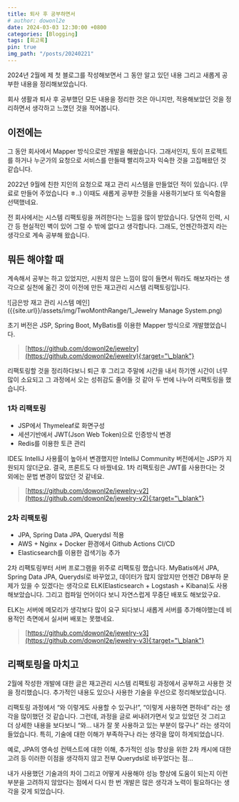 ```yaml
---
title: 퇴사 후 공부하면서
# author: dowonl2e
date: 2024-03-03 12:30:00 +0800
categories: [Blogging]
tags: [회고록]
pin: true
img_path: "/posts/20240221"
---
```


2024년 2월에 제 첫 블로그를 작성해보면서 그 동안 알고 있던 내용 그리고 새롭게 공부한 내용을 정리해보았습니다.

회사 생활과 퇴사 후 공부했던 모든 내용을 정리한 것은 아니지만, 적용해보았던 것을 정리하면서 생각하고 느꼈던 것을 적어봅니다.

## **이전에는**

그 동안 회사에서 Mapper 방식으로만 개발을 해왔습니다. 그래서인지, 토이 프로젝트를 하거나 누군가의 요청으로 서비스를 만들때 빨리하고자 익숙한 것을 고집해왔던 것 같습니다. 

2022년 9월에 친한 지인의 요청으로 재고 관리 시스템을 만들었던 적이 있습니다. (무료로 만들어 주었습니다 ㅎ..)  이때도 새롭게 공부한 것들을 사용하기보다 또 익숙함을 선택했네요.

전 회사에서는 시스템 리팩토링을 꺼려한다는 느낌을 많이 받았습니다. 당연히 인력, 시간 등 현실적인 벽이 있어 그럴 수 밖에 없다고 생각합니다. 그래도, 언젠간하겠지 라는 생각으로 계속 공부해 왔습니다.

## **뭐든 해야할 때**

계속해서 공부는 하고 있었지만, 시원치 않은 느낌이 많이 들면서 뭐라도 해보자라는 생각으로 실천에 옮긴 것이 이전에 만든 재고관리 시스템 리팩토링입니다. 

![금은방 재고 관리 시스템 메인]({{site.url}}/assets/img/TwoMonthRange/1_Jewelry Manage System.png)

초기 버전은 JSP, Spring Boot, MyBatis를 이용한 Mapper 방식으로 개발했었습니다. 

> [https://github.com/dowonl2e/jewelry](https://github.com/dowonl2e/jewelry){:target="\_blank"}

리팩토링할 것을 정리하다보니 퇴근 후 그리고 주말에 시간을 내서 하기엔 시간이 너무 많이 소요되고 그 과정에서 오는 성취감도 줄어들 것 같아 두 번에 나누어 리팩토링을 했습니다.

### **1차 리팩토링**

- JSP에서 Thymeleaf로 화면구성
- 세션기반에서 JWT(Json Web Token)으로 인증방식 변경
- Redis를 이용한 토큰 관리

IDE도 IntelliJ 사용률이 높아서 변경했지만 IntelliJ Community 버전에서는 JSP가 지원되지 않더군요. 결국, 프론트도 다 바꿨네요. 1차 리팩토링은 JWT를 사용한다는 것 외에는 문법 변경이 많았던 것 같네요.

> [https://github.com/dowonl2e/jewelry-v2](https://github.com/dowonl2e/jewelry-v2){:target="\_blank"}

### **2차 리팩토링**

- JPA, Spring Data JPA, Querydsl 적용
- AWS + Nginx + Docker 환경에서 Github Actions CI/CD
- Elasticsearch를 이용한 검색기능 추가

2차 리팩토링부터 서버 프로그램을 위주로 리팩토링 했습니다. MyBatis에서 JPA, Spring Data JPA, Querydsl로 바꾸었고, 데이터가 많지 않았지만 언젠간 DB부하 문제가 있을 수 있겠다는 생각으로 ELK(Elasticsearch + Logstash + Kibana)도 사용해보았습니다. 그리고 컴파일 언어이다 보니 자연스럽게 무중단 배포도 해보았구요.

ELK는 서버에 메모리가 생각보다 많이 요구 되다보니 새롭게 서버를 추가해야했는데 비용적인 측면에서 실서버 배포는 못했네요.

> [https://github.com/dowonl2e/jewelry-v3](https://github.com/dowonl2e/jewelry-v3){:target="\_blank"}

## **리팩토링을 마치고**

2월에 작성한 개발에 대한 글은 재고관리 시스템 리팩토링 과정에서 공부하고 사용한 것을 정리했습니다. 추가적인 내용도 있으나 사용한 기술을 우선으로 정리해보았습니다.

리팩토링 과정에서 “와 이렇게도 사용할 수 있구나!”, “이렇게 사용하면 편하네” 라는 생각을 많이했던 것 같습니다. 그런데, 과정을 글로 써내려가면서 잊고 있었던 것 그리고 더 상세한 내용을 보다보니 “와… 내가 잘 못 사용하고 있는 부분이 많구나” 라는 생각이 들었습니다. 특히, 기술에 대한 이해가 부족하구나 라는 생각을 많이 하게되었습니다.

예로, JPA의 영속성 컨텍스트에 대한 이해, 추가적인 성능 향상을 위한 2차 캐시에 대한 고려 등 이러한 이점을 생각하지 않고 전부 Querydsl로 바꾸었다는 점…

내가 사용했던 기술과의 차이 그리고 어떻게 사용해야 성능 향상에 도움이 되는지 이런 부분을 고려하지 않았다는 점에서 다시 한 번 개발은 많은 생각과 노력이 필요하다는 생각을 갖게 되었습니다.